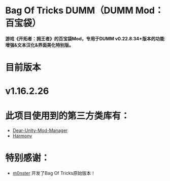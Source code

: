 # Bag Of Tricks DUMM（DUMM Mod：百宝袋）
#### 游戏《开拓者：拥王者》的百宝袋Mod，专用于DUMM v0.22.8.34+版本的功能增强&文本汉化&界面美化特别版。

#
# 目前版本
# v1.16.2.26

#
# 此项目使用到的第三方类库有：
- [Dear-Unity-Mod-Manager](https://github.com/legendaryhero1981/Dear-Unity-Mod-Manager)
- [Harmony](https://github.com/pardeike/Harmony)

#
# 特别感谢：
- [m0nster](https://www.nexusmods.com/pathfinderkingmaker/mods/26) 开发了Bag Of Tricks原始版本！
